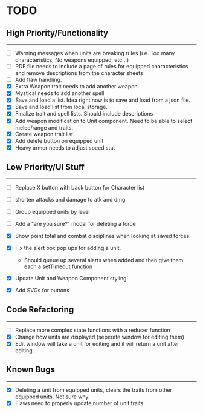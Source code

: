 # TODO

## High Priority/Functionality
___

- [ ] Warning messages when units are breaking rules (i.e. Too many characteristics, No weapons equipped, etc...)
- [ ] PDF file needs to include a page of rules for equipped characteristics and remove descriptions from the character sheets
- [ ] Add flaw handling.
- [x] Extra Weapon trait needs to add another weapon
- [x] Mystical needs to add another spell
- [x] Save and load a list. Idea right now is to save and load from a json file.
- [x] Save and load list from local storage.'
- [x] Finalize trait and spell lists. Should include descriptions
- [x] Add weapon modification to Unit component. Need to be able to select melee/range and traits.
- [x] Create weapon trait list.
- [x] Add delete button on equipped unit
- [x] Heavy armor needs to adjust speed stat 

## Low Priority/UI Stuff
___
- [ ] Replace X button with back button for Character list
- [ ] shorten attacks and damage to atk and dmg
- [ ] Group equipped units by level
- [ ] Add a "are you sure?" modal for deleting a force
- [x] Show point total and combat disciplines when looking at saved forces.
- [x] Fix the alert box pop ups for adding a unit. 
    - Should queue up several alerts when added and then give them each a setTimeout function
- [x] Update Unit and Weapon Component styling
- [x] Add SVGs for buttons


## Code Refactoring
___

- [ ] Replace more complex state functions with a reducer function
- [x] Change how units are displayed (seperate window for editing them)
- [x] Edit window will take a unit for editing and it will return a unit after editing.

## Known Bugs
___

- [x] Deleting a unit from equipped units, clears the traits from other equipped units. Not sure why.
- [x] Flaws need to properly update number of unit traits.
